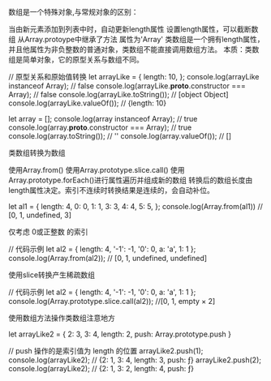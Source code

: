 数组是一个特殊对象,与常规对象的区别：

当由新元素添加到列表中时，自动更新length属性
设置length属性，可以截断数组
从Array.protoype中继承了方法
属性为'Array'
类数组是一个拥有length属性，并且他属性为非负整数的普通对象，类数组不能直接调用数组方法。
本质：类数组是简单对象，它的原型关系与数组不同。

// 原型关系和原始值转换
let arrayLike = {
    length: 10,
};
console.log(arrayLike instanceof Array); // false
console.log(arrayLike.__proto__.constructor === Array); // false
console.log(arrayLike.toString()); // [object Object]
console.log(arrayLike.valueOf()); // {length: 10}

let array = [];
console.log(array instanceof Array); // true
console.log(array.__proto__.constructor === Array); // true
console.log(array.toString()); // ''
console.log(array.valueOf()); // []

类数组转换为数组

使用Array.from()
使用Array.prototype.slice.call()
使用Array.prototype.forEach()进行属性遍历并组成新的数组
转换后的数组长度由length属性决定。索引不连续时转换结果是连续的，会自动补位。

let al1 = {
    length: 4,
    0: 0,
    1: 1,
    3: 3,
    4: 4,
    5: 5,
};
console.log(Array.from(al1)) // [0, 1, undefined, 3]

仅考虑 0或正整数 的索引

// 代码示例
let al2 = {
    length: 4,
    '-1': -1,
    '0': 0,
    a: 'a',
    1: 1
};
console.log(Array.from(al2)); // [0, 1, undefined, undefined]

使用slice转换产生稀疏数组

// 代码示例
let al2 = {
    length: 4,
    '-1': -1,
    '0': 0,
    a: 'a',
    1: 1
};
console.log(Array.prototype.slice.call(al2)); //[0, 1, empty × 2]

使用数组方法操作类数组注意地方

  let arrayLike2 = {
    2: 3,
    3: 4,
    length: 2,
    push: Array.prototype.push
  }

  // push 操作的是索引值为 length 的位置
  arrayLike2.push(1);
  console.log(arrayLike2); // {2: 1, 3: 4, length: 3, push: ƒ}
  arrayLike2.push(2);
  console.log(arrayLike2); // {2: 1, 3: 2, length: 4, push: ƒ}
